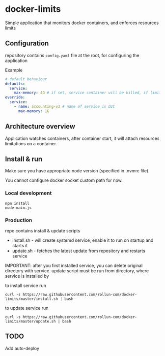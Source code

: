 # docker-limits

Simple application that monitors docker containers, and enforces resources limits

## Configuration

repository contains `config.yaml` file at the root, for configuring the application

Example

```yaml
# default behaviour
defaults:
  service:
    max-memory: 4G # if set, service container will be killed, if limit is breached
override:
  service:
    - name: accounting-v3 # name of service in D2C
      max-memory: 1G
```

## Architecture overview

Application watches containers, after container start, it will attach resources limitations on a container.

## Install & run

Make sure you have appropriate node version (specified in .nvmrc file)

You cannot configure docker socket custom path for now.

### Local development

```
npm install
node main.js
```

### Production

repo contains install & update scripts

- install.sh - will create systemd service, enable it to run on startup and starts it
- update.sh - fetches the latest update from repository and restarts service

IMPORTANT: after you first installed service, you can delete original directory with service.
update script must be run from directory, where service is installed by 

to install service run
```shell
curl -s https://raw.githubusercontent.com/rollun-com/docker-limits/master/install.sh | bash
```

to update service run
```shell
curl -s https://raw.githubusercontent.com/rollun-com/docker-limits/master/update.sh | bash
```

## TODO

Add auto-deploy

